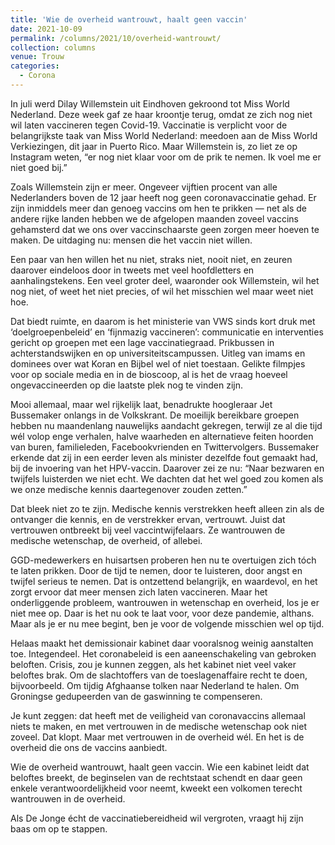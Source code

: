 ```yaml
---
title: 'Wie de overheid wantrouwt, haalt geen vaccin'
date: 2021-10-09
permalink: /columns/2021/10/overheid-wantrouwt/
collection: columns
venue: Trouw
categories:
  - Corona
---
```


In juli werd Dilay Willemstein uit Eindhoven gekroond tot Miss World Nederland. Deze week gaf ze haar kroontje terug, omdat ze zich nog niet wil laten vaccineren tegen Covid-19. Vaccinatie is verplicht voor de belangrijkste taak van Miss World Nederland: meedoen aan de Miss World Verkiezingen, dit jaar in Puerto Rico. Maar Willemstein is, zo liet ze op Instagram weten, “er nog niet klaar voor om de prik te nemen. Ik voel me er niet goed bij.”

Zoals Willemstein zijn er meer. Ongeveer vijftien procent van alle Nederlanders boven de 12 jaar heeft nog geen coronavaccinatie gehad. Er zijn inmiddels meer dan genoeg vaccins om hen te prikken — net als de andere rijke landen hebben we de afgelopen maanden zoveel vaccins gehamsterd dat we ons over vaccinschaarste geen zorgen meer hoeven te maken. De uitdaging nu: mensen die het vaccin niet willen.

Een paar van hen willen het nu niet, straks niet, nooit niet, en zeuren daarover eindeloos door in tweets met veel hoofdletters en aanhalingstekens. Een veel groter deel, waaronder ook Willemstein, wil het nog niet, of weet het niet precies, of wil het misschien wel maar weet niet hoe.

Dat biedt ruimte, en daarom is het ministerie van VWS sinds kort druk met ‘doelgroepenbeleid’ en ‘fijnmazig vaccineren’: communicatie en interventies gericht op groepen met een lage vaccinatiegraad. Prikbussen in achterstandswijken en op universiteitscampussen. Uitleg van imams en dominees over wat Koran en Bijbel wel of niet toestaan. Gelikte filmpjes voor op sociale media en in de bioscoop, al is het de vraag hoeveel ongevaccineerden op die laatste plek nog te vinden zijn.

Mooi allemaal, maar wel rijkelijk laat, benadrukte hoogleraar Jet Bussemaker onlangs in de Volkskrant. De moeilijk bereikbare groepen hebben nu maandenlang nauwelijks aandacht gekregen, terwijl ze al die tijd wél volop enge verhalen, halve waarheden en alternatieve feiten hoorden van buren, familieleden, Facebookvrienden en Twittervolgers. Bussemaker erkende dat zij in een eerder leven als minister dezelfde fout gemaakt had, bij de invoering van het HPV-vaccin. Daarover zei ze nu: “Naar bezwaren en twijfels luisterden we niet echt. We dachten dat het wel goed zou komen als we onze medische kennis daartegenover zouden zetten.”

Dat bleek niet zo te zijn. Medische kennis verstrekken heeft alleen zin als de ontvanger die kennis, en de verstrekker ervan, vertrouwt. Juist dat vertrouwen ontbreekt bij veel vaccintwijfelaars. Ze wantrouwen de medische wetenschap, de overheid, of allebei.

GGD-medewerkers en huisartsen proberen hen nu te overtuigen zich tóch te laten prikken. Door de tijd te nemen, door te luisteren, door angst en twijfel serieus te nemen. Dat is ontzettend belangrijk, en waardevol, en het zorgt ervoor dat meer mensen zich laten vaccineren. Maar het onderliggende probleem, wantrouwen in wetenschap en overheid, los je er niet mee op. Daar is het nu ook te laat voor, voor deze pandemie, althans. Maar als je er nu mee begint, ben je voor de volgende misschien wel op tijd.

Helaas maakt het demissionair kabinet daar vooralsnog weinig aanstalten toe. Integendeel. Het coronabeleid is een aaneenschakeling van gebroken beloften. Crisis, zou je kunnen zeggen, als het kabinet niet veel vaker beloftes brak. Om de slachtoffers van de toeslagenaffaire recht te doen, bijvoorbeeld. Om tijdig Afghaanse tolken naar Nederland te halen. Om Groningse gedupeerden van de gaswinning te compenseren.

Je kunt zeggen: dat heeft met de veiligheid van coronavaccins allemaal niets te maken, en met vertrouwen in de medische wetenschap ook niet zoveel. Dat klopt. Maar met vertrouwen in de overheid wél. En het is de overheid die ons de vaccins aanbiedt.

Wie de overheid wantrouwt, haalt geen vaccin. Wie een kabinet leidt dat beloftes breekt, de beginselen van de rechtstaat schendt en daar geen enkele verantwoordelijkheid voor neemt, kweekt een volkomen terecht wantrouwen in de overheid.

Als De Jonge écht de vaccinatiebereidheid wil vergroten, vraagt hij zijn baas om op te stappen.
